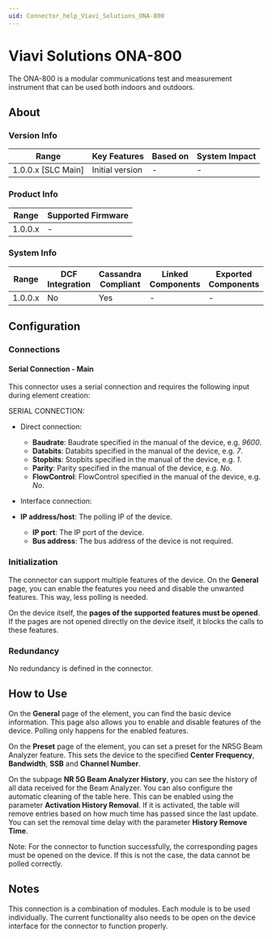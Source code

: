 ```yaml
---
uid: Connector_help_Viavi_Solutions_ONA-800
---
```


# Viavi Solutions ONA-800

The ONA-800 is a modular communications test and measurement instrument that can be used both indoors and outdoors.

## About

### Version Info

| **Range**            | **Key Features** | **Based on** | **System Impact** |
|----------------------|------------------|--------------|-------------------|
| 1.0.0.x \[SLC Main\] | Initial version  | \-           | \-                |

### Product Info

| **Range** | **Supported Firmware** |
|-----------|------------------------|
| 1.0.0.x   | \-                     |

### System Info

| **Range** | **DCF Integration** | **Cassandra Compliant** | **Linked Components** | **Exported Components** |
|-----------|---------------------|-------------------------|-----------------------|-------------------------|
| 1.0.0.x   | No                  | Yes                     | \-                    | \-                      |

## Configuration

### Connections

#### Serial Connection - Main

This connector uses a serial connection and requires the following input during element creation:

SERIAL CONNECTION:

- Direct connection:
  - **Baudrate**: Baudrate specified in the manual of the device, e.g. *9600*.
  - **Databits**: Databits specified in the manual of the device, e.g. *7*.
  - **Stopbits**: Stopbits specified in the manual of the device, e.g. *1*.
  - **Parity**: Parity specified in the manual of the device, e.g. *No*.
  - **FlowControl**: FlowControl specified in the manual of the device, e.g. *No*.

- Interface connection:

- **IP address/host**: The polling IP of the device.
  - **IP port**: The IP port of the device.
  - **Bus address**: The bus address of the device is not required.

### Initialization

The connector can support multiple features of the device. On the **General** page, you can enable the features you need and disable the unwanted features. This way, less polling is needed.

On the device itself, the **pages of the supported features must be opened**. If the pages are not opened directly on the device itself, it blocks the calls to these features.

### Redundancy

No redundancy is defined in the connector.

## How to Use

On the **General** page of the element, you can find the basic device information. This page also allows you to enable and disable features of the device. Polling only happens for the enabled features.

On the **Preset** page of the element, you can set a preset for the NR5G Beam Analyzer feature. This sets the device to the specified **Center Frequency**, **Bandwidth**, **SSB** and **Channel Number**.

On the subpage **NR 5G Beam Analyzer History**, you can see the history of all data received for the Beam Analyzer. You can also configure the automatic cleaning of the table here. This can be enabled using the parameter **Activation History Removal**. If it is activated, the table will remove entries based on how much time has passed since the last update. You can set the removal time delay with the parameter **History Remove Time**.

Note: For the connector to function successfully, the corresponding pages must be opened on the device. If this is not the case, the data cannot be polled correctly.

## Notes

This connection is a combination of modules. Each module is to be used individually. The current functionality also needs to be open on the device interface for the connector to function properly.
